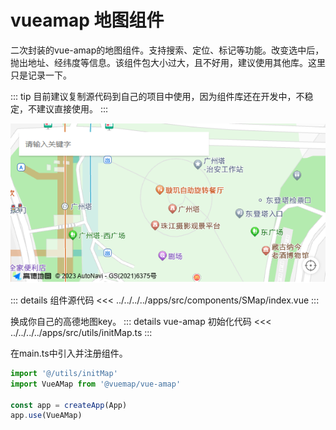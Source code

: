 # vueamap 地图组件

二次封装的vue-amap的地图组件。支持搜索、定位、标记等功能。改变选中后，抛出地址、经纬度等信息。该组件包大小过大，且不好用，建议使用其他库。这里只是记录一下。

::: tip
目前建议复制源代码到自己的项目中使用，因为组件库还在开发中，不稳定，不建议直接使用。
:::

![img](./map.png)

::: details 组件源代码
<<< ../../../../apps/src/components/SMap/index.vue
:::

换成你自己的高德地图key。
::: details vue-amap 初始化代码
<<< ../../../../apps/src/utils/initMap.ts
:::

在main.ts中引入并注册组件。
```ts
import '@/utils/initMap'
import VueAMap from '@vuemap/vue-amap'

const app = createApp(App)
app.use(VueAMap)
```
